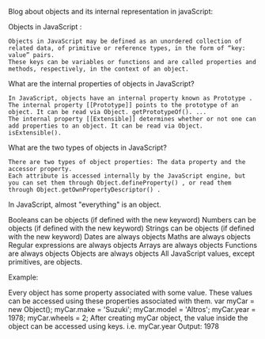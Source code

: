 Blog about objects and its internal representation in javaScript:

Objects in JavaScript : 

    Objects in JavaScript may be defined as an unordered collection of related data, of primitive or reference types, in the form of “key: value” pairs.
    These keys can be variables or functions and are called properties and methods, respectively, in the context of an object.

What are the internal properties of objects in JavaScript?

    In JavaScript, objects have an internal property known as Prototype .
    The internal property [[Prototype]] points to the prototype of an object. It can be read via Object. getPrototypeOf(). ...
    The internal property [[Extensible]] determines whether or not one can add properties to an object. It can be read via Object. isExtensible().

What are the two types of objects in JavaScript?

    There are two types of object properties: The data property and the accessor property. 
    Each attribute is accessed internally by the JavaScript engine, but you can set them through Object.defineProperty() , or read them through Object.getOwnPropertyDescriptor() .

In JavaScript, almost "everything" is an object.

Booleans can be objects (if defined with the new keyword)
Numbers can be objects (if defined with the new keyword)
Strings can be objects (if defined with the new keyword)
Dates are always objects
Maths are always objects
Regular expressions are always objects
Arrays are always objects
Functions are always objects
Objects are always objects
All JavaScript values, except primitives, are objects.

Example:

Every object has some property associated with some value. These values can be accessed using these properties associated with them.
var myCar = new Object();
myCar.make = 'Suzuki';
myCar.model = 'Altros';
myCar.year = 1978;
myCar.wheels = 2;
After creating myCar object, the value inside the object can be accessed using keys.
i.e.
myCar.year
Output: 1978





